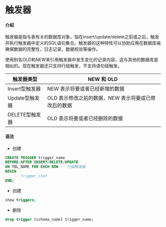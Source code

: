 # 触发器

#### 介绍

触发器是指与表有关的数据库对象，指在insert/update/delete之前或之后，触发并执行触发器中定义的SQL语句集合。触发器的这种特性可以协助应用在数据库端确保数据的完整性，日志记录，数据校验等操作。

使用别名OLD和NEW来引用触发器中发生变化的记录内容，这与其他的数据库是相似的。现在触发器还只支持行级触发，不支持语句级触发。

| 触发器类型     | NEW 和 OLD                                           |
| -------------- | ---------------------------------------------------- |
| Insert型触发器 | NEW 表示将要或者已经新增的数据                       |
| Update型触发器 | OLD 表示修改之前的数据，NEW 表示将要或已修改后的数据 |
| DELETE型触发器 | OLD 表示将要或者已经删除的数据                       |





#### 语法

- 创建

```sql
CREATE TRIGGER trigger_name
BEFORE/AFTER INSERT/DELETE/UPDATE
ON TBL_NAME FOR EACH ROW -- 行级触发器
BEGIN 
	-- trigger_stmt
END;
```

- 创建

```sql
show triggers;
```

- 删除

```sql
drop trigger [schema_name] trigger_name;
```





